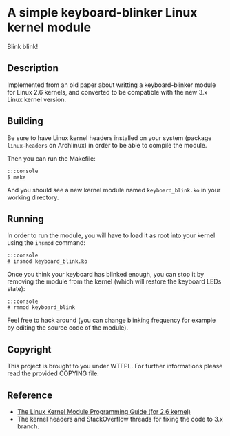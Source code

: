 # A simple keyboard-blinker Linux kernel module

Blink blink!

## Description

Implemented from an old paper about writting a keyboard-blinker module for
Linux 2.6 kernels, and converted to be compatible with the new 3.x Linux
kernel version.

## Building

Be sure to have Linux kernel headers installed on your system (package
`linux-headers` on Archlinux) in order to be able to compile the module.

Then you can run the Makefile:

    :::console
    $ make

And you should see a new kernel module named `keyboard_blink.ko` in your
working directory.

## Running

In order to run the module, you will have to load it as root into your kernel
using the `insmod` command:

    :::console
    # insmod keyboard_blink.ko

Once you think your keyboard has blinked enough, you can stop it by removing
the module from the kernel (which will restore the keyboard LEDs state):

    :::console
    # rmmod keyboard_blink

Feel free to hack around (you can change blinking frequency for example by
editing the source code of the module).

## Copyright

This project is brought to you under WTFPL. For further informations
please read the provided COPYING file.

## Reference

 - [The Linux Kernel Module Programming Guide (for 2.6
   kernel)](http://www.tldp.org/LDP/lkmpg/2.6/html/index.html)
 - The kernel headers and StackOverflow threads for fixing the code to 3.x
   branch.

